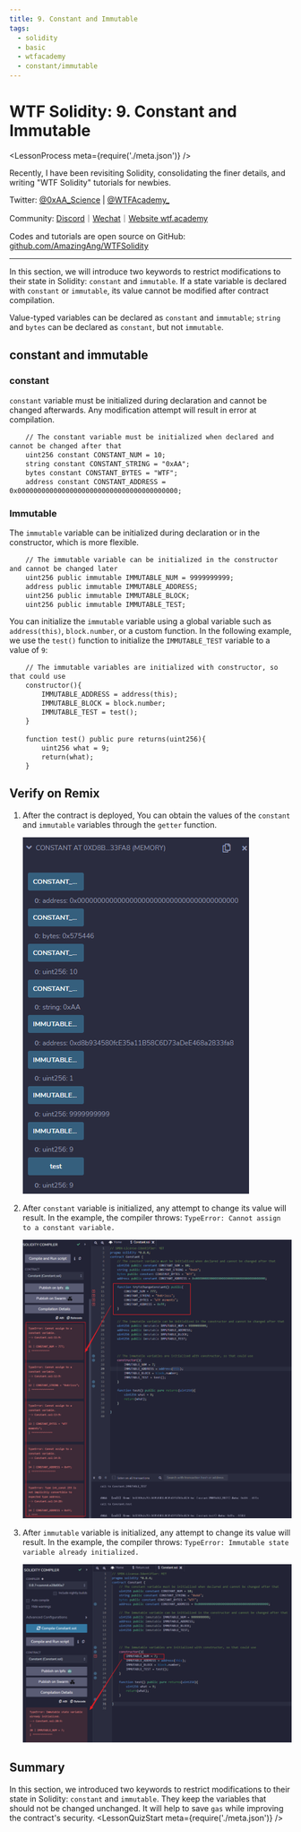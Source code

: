 ```yaml
---
title: 9. Constant and Immutable
tags:
  - solidity
  - basic
  - wtfacademy
  - constant/immutable
---
```


# WTF Solidity: 9. Constant and Immutable

<LessonProcess meta={require('./meta.json')} />

Recently, I have been revisiting Solidity, consolidating the finer details, and writing "WTF Solidity" tutorials for newbies. 

Twitter: [@0xAA_Science](https://twitter.com/0xAA_Science) | [@WTFAcademy_](https://twitter.com/WTFAcademy_)

Community: [Discord](https://discord.gg/5akcruXrsk)｜[Wechat](https://docs.google.com/forms/d/e/1FAIpQLSe4KGT8Sh6sJ7hedQRuIYirOoZK_85miz3dw7vA1-YjodgJ-A/viewform?usp=sf_link)｜[Website wtf.academy](https://wtf.academy)

Codes and tutorials are open source on GitHub: [github.com/AmazingAng/WTFSolidity](https://github.com/AmazingAng/WTFSolidity)


-----

In this section, we will introduce two keywords to restrict modifications to their state in Solidity: `constant` and `immutable`. If a state variable is declared with `constant` or `immutable`, its value cannot be modified after contract compilation.

Value-typed variables can be declared as `constant` and `immutable`; `string` and `bytes` can be declared as `constant`, but not `immutable`.

## constant and immutable

### constant

`constant` variable must be initialized during declaration and cannot be changed afterwards. Any modification attempt will result in error at compilation. 

``` solidity
    // The constant variable must be initialized when declared and cannot be changed after that
    uint256 constant CONSTANT_NUM = 10;
    string constant CONSTANT_STRING = "0xAA";
    bytes constant CONSTANT_BYTES = "WTF";
    address constant CONSTANT_ADDRESS = 0x0000000000000000000000000000000000000000;
```

### Immutable

The `immutable` variable can be initialized during declaration or in the constructor, which is more flexible.

``` solidity
    // The immutable variable can be initialized in the constructor and cannot be changed later
    uint256 public immutable IMMUTABLE_NUM = 9999999999;
    address public immutable IMMUTABLE_ADDRESS;
    uint256 public immutable IMMUTABLE_BLOCK;
    uint256 public immutable IMMUTABLE_TEST;
```

You can initialize the `immutable` variable using a global variable such as `address(this)`, `block.number`, or a custom function. In the following example, we use the `test()` function to initialize the `IMMUTABLE_TEST` variable to a value of `9`:

``` solidity
    // The immutable variables are initialized with constructor, so that could use
    constructor(){
        IMMUTABLE_ADDRESS = address(this);
        IMMUTABLE_BLOCK = block.number;
        IMMUTABLE_TEST = test();
    }

    function test() public pure returns(uint256){
        uint256 what = 9;
        return(what);
    }
```


## Verify on Remix

1. After the contract is deployed, You can obtain the values of the `constant` and `immutable` variables through the `getter` function. 

   ![9-1.png](./img/9-1.png)   
   
2. After `constant` variable is initialized, any attempt to change its value will result. In the example, the compiler throws: `TypeError: Cannot assign to a constant variable.`

   ![9-2.png](./img/9-2.png)   
   
3. After `immutable` variable is initialized, any attempt to change its value will result. In the example, the compiler throws: `TypeError: Immutable state variable already initialized.`

   ![9-3.png](./img/9-3.png)

## Summary

In this section, we introduced two keywords to restrict modifications to their state in Solidity: `constant` and `immutable`. They keep the variables that should not be changed unchanged. It will help to save `gas` while improving the contract's security.
<LessonQuizStart meta={require('./meta.json')} />
